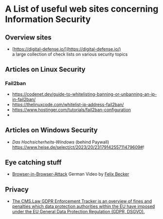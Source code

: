 # A List of useful web sites concerning Information Security

## Overview sites

* [https://digital-defense.io/](https://digital-defense.io/)<br>a large collection of check lists on various security topics

## Articles on Linux Security
### Fail2ban
- https://codenet.dev/guide-to-whitelisting-banning-or-unbanning-an-ip-in-fail2ban/
- https://thelinuxcode.com/whitelist-ip-address-fail2ban/
- https://www.hostinger.com/tutorials/fail2ban-configuration
- 
## Articles on Windows Security
- *Das Hochsicherheits-Windows* (behind Paywall)<br>https://www.heise.de/select/ct/2023/20/2317914255711479609#!

## Eye catching stuff
- [Browser-in-Browser-Attack](https://becker.koeln/videos/2024-10-19-brower-in-browser-attacks/) German Video by [Felix Becker](https://www.linkedin.com/in/dev-felix-becker/)


## Privacy
- [The CMS.Law GDPR Enforcement Tracker is an overview of fines and penalties which data protection authorities within the EU have imposed under the EU General Data Protection Regulation (GDPR, DSGVO).](https://www.enforcementtracker.com/)
